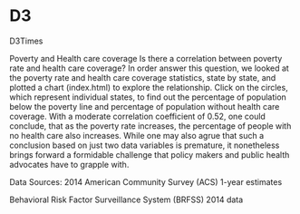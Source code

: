 # D3
D3Times

Poverty and Health care coverage
Is there a correlation between poverty rate and health care coverage? In order answer this question, we looked at the poverty rate and health care coverage statistics, state by state, and plotted a chart (index.html) to explore the relationship. Click on the circles, which represent individual states, to find out the percentage of population below the poverty line and percentage of population without health care coverage. With a moderate correlation coefficient of 0.52, one could conclude, that as the poverty rate increases, the percentage of people with no health care also increases. While one may also agrue that such a conclusion based on just two data variables is premature, it nonetheless brings forward a formidable challenge that policy makers and public health advocates have to grapple with.

Data Sources:
2014 American Community Survey (ACS) 1-year estimates

Behavioral Risk	Factor Surveillance System (BRFSS) 2014 data

